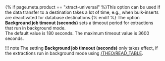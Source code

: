 
{% if page.meta.product == "xtract-universal" %}This option can be used if the data transfer to a destination takes a lot of time, e.g., when bulk-inserts are deactivated for database destinations.{% endif %} 
The option **Background job timeout (seconds)** sets a timeout period for extractions that run in background mode.<br>
The default value is 180 seconds. The maximum timeout value is 3600 seconds. 

!!! note 
	The setting **Background job timeout (seconds)** only takes effect, if the extractions run in background mode using [/THEO/READ_TABLE](../setup-in-sap/custom-function-module-for-table-extraction.md).
